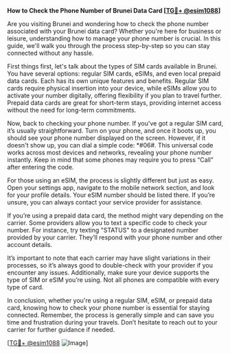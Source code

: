 **How to Check the Phone Number of Brunei Data Card [[TG💪+ @esim1088](https://t.me/s/esim1088)]**

Are you visiting Brunei and wondering how to check the phone number associated with your Brunei data card? Whether you're here for business or leisure, understanding how to manage your phone number is crucial. In this guide, we'll walk you through the process step-by-step so you can stay connected without any hassle.

First things first, let's talk about the types of SIM cards available in Brunei. You have several options: regular SIM cards, eSIMs, and even local prepaid data cards. Each has its own unique features and benefits. Regular SIM cards require physical insertion into your device, while eSIMs allow you to activate your number digitally, offering flexibility if you plan to travel further. Prepaid data cards are great for short-term stays, providing internet access without the need for long-term commitments.

Now, back to checking your phone number. If you've got a regular SIM card, it’s usually straightforward. Turn on your phone, and once it boots up, you should see your phone number displayed on the screen. However, if it doesn't show up, you can dial a simple code: *#06#. This universal code works across most devices and networks, revealing your phone number instantly. Keep in mind that some phones may require you to press “Call” after entering the code.

For those using an eSIM, the process is slightly different but just as easy. Open your settings app, navigate to the mobile network section, and look for your profile details. Your eSIM number should be listed there. If you’re unsure, you can always contact your service provider for assistance.

If you’re using a prepaid data card, the method might vary depending on the carrier. Some providers allow you to text a specific code to check your number. For instance, try texting "STATUS" to a designated number provided by your carrier. They’ll respond with your phone number and other account details.

It’s important to note that each carrier may have slight variations in their processes, so it’s always good to double-check with your provider if you encounter any issues. Additionally, make sure your device supports the type of SIM or eSIM you’re using. Not all phones are compatible with every type of card.

In conclusion, whether you're using a regular SIM, eSIM, or prepaid data card, knowing how to check your phone number is essential for staying connected. Remember, the process is generally simple and can save you time and frustration during your travels. Don’t hesitate to reach out to your carrier for further guidance if needed.

[[TG💪+ @esim1088](https://t.me/s/esim1088) ![Image](https://i.postimg.cc/Y0z9fWf4/image.png)]